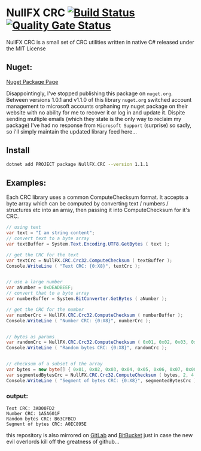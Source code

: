 # NullFX CRC [![Build Status](https://travis-ci.org/nullfx/NullFX.CRC.svg?branch=master)](https://travis-ci.org/nullfx/NullFX.CRC) [![Quality Gate Status](https://sonarcloud.io/api/project_badges/measure?project=nullfx_NullFX.CRC&metric=alert_status)](https://sonarcloud.io/dashboard?id=nullfx_NullFX.CRC)
NullFX CRC is a small set of CRC utilities written in native C# released under the MIT License

## Nuget:
[Nuget Package Page](https://github.com/nullfx/NullFX.CRC/packages)

Disappointingly, I've stopped publishing this package on `nuget.org`.  Between versions 1.0.1 and v1.1.0 of this library  `nuget.org` switched account management to microsoft accounts orphaning my nuget package on their website with no ability for me to recover it or log in and update it. Dispite sending multiple emails (which they state is the only way to reclaim my package) I've had no response from `Microsoft Support` (surprise) so sadly, so i'll simply maintain the updated library feed here...


## Install
```sh
dotnet add PROJECT package NullFX.CRC --version 1.1.1
```

## Examples:
Each CRC library uses a common ComputeChecksum format. It accepts a byte array which can be computed by converting text / numbers / structures etc into an array, then passing it into ComputeChecksum for it's CRC.

```csharp
// using text
var text = "I am string content";
// convert text to a byte array
var textBuffer = System.Text.Encoding.UTF8.GetBytes ( text );

// get the CRC for the text
var textCrc = NullFX.CRC.Crc32.ComputeChecksum ( textBuffer );
Console.WriteLine ( "Text CRC: {0:X8}", textCrc );


// use a large number
var aNumber = 0xDEADBEEF;
// convert that to a byte array
var numberBuffer = System.BitConverter.GetBytes ( aNumber );

// get the CRC for the number
var numberCrc = NullFX.CRC.Crc32.ComputeChecksum ( numberBuffer );
Console.WriteLine ( "Number CRC: {0:X8}", numberCrc );


// bytes as params
var randomCrc = NullFX.CRC.Crc32.ComputeChecksum ( 0x01, 0x02, 0x03, 0x04 );
Console.WriteLine ( "Random bytes CRC: {0:X8}", randomCrc );


// checksum of a subset of the array
var bytes = new byte[] { 0x01, 0x02, 0x03, 0x04, 0x05, 0x06, 0x07, 0x08 };
var segmentedBytesCrc = NullFX.CRC.Crc32.ComputeChecksum ( bytes, 2, 4 );
Console.WriteLine ( "Segment of bytes CRC: {0:X8}", segmentedBytesCrc );
```

### output:
```
Text CRC: 3AD00FD2
Number CRC: 1A5A601F
Random bytes CRC: B63CFBCD
Segment of bytes CRC: A0EC895E
```


this repository is also mirrored on [GitLab](https://gitlab.com/nullfx/NullFX.CRC) and [BitBucket](https://bitbucket.org/nullfx/nullfx.crc) just in case the new evil overlords kill off the greatness of github...
